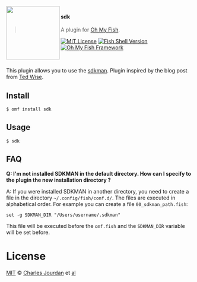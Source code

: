 <img src="https://cdn.rawgit.com/oh-my-fish/oh-my-fish/e4f1c2e0219a17e2c748b824004c8d0b38055c16/docs/logo.svg" align="left" width="144px" height="144px"/>

#### sdk
> A plugin for [Oh My Fish][omf-link].

[![MIT License](https://img.shields.io/badge/license-MIT-007EC7.svg?style=flat-square)](/LICENSE)
[![Fish Shell Version](https://img.shields.io/badge/fish-v2.2.0-007EC7.svg?style=flat-square)](https://fishshell.com)
[![Oh My Fish Framework](https://img.shields.io/badge/Oh%20My%20Fish-Framework-007EC7.svg?style=flat-square)](https://www.github.com/oh-my-fish/oh-my-fish)

<br/>

This plugin allows you to use the [sdkman][sdkman_link].
Plugin inspired by the blog post from [Ted Wise][inspired_by].


## Install

```fish
$ omf install sdk
```


## Usage

```fish
$ sdk
```

## FAQ

**Q: I'm not installed SDKMAN in the default directory. How can I specify to the plugin the new installation directory ?**

A: If you were installed SDKMAN in another directory, you need to create a file in the directory `~/.config/fish/conf.d/`. The files are executed in alphabetical order.
For example you can create a file `00_sdkman_path.fish`:

```fish
set -g SDKMAN_DIR "/Users/username/.sdkman"
```

This file will be executed before the `omf.fish` and the `SDKMAN_DIR` variable will be set before.


# License

[MIT][mit] © [Charles Jourdan][author] et [al][contributors]


[mit]:            https://opensource.org/licenses/MIT
[author]:         https://github.com/deather
[contributors]:   https://github.com/deather/plugin-sdk/graphs/contributors
[omf-link]:       https://www.github.com/oh-my-fish/oh-my-fish

[license-badge]:  https://img.shields.io/badge/license-MIT-007EC7.svg?style=flat-square
[inspired_by]:    http://tedwise.com/2016/02/26/using-sdkman-with-the-fish-shell
[sdkman_link]:    http://sdkman.io
